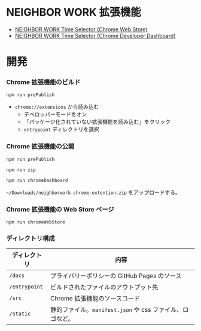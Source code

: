 # NEIGHBOR WORK 拡張機能

- [NEIGHBOR WORK Time Selector (Chrome Web Store)](https://chromewebstore.google.com/detail/bfibpmjaailjebfjgdgfapdpenglolgb)
- [NEIGHBOR WORK Time Selector (Chrome Developer Dashboard)](https://chrome.google.com/webstore/devconsole/f950e9e0-a986-4fd0-91b3-cbf770aaf390/bfibpmjaailjebfjgdgfapdpenglolgb/edit)

# 開発

### Chrome 拡張機能のビルド

```shell
npm run prePublish
```

- `chrome://extensions` から読み込む
  - デベロッパーモードをオン
  - 「パッケージ化されていない拡張機能を読み込む」をクリック
  - `entrypoint` ディレクトリを選択

### Chrome 拡張機能の公開

```shell
npm run prePublish

npm run zip

npm run chromeDashboard
```

`~/Downloads/neighborwork-chrome-extention.zip` をアップロードする。

### Chrome 拡張機能の Web Store ページ

```shell
npm run chromeWebStore
```

### ディレクトリ構成

| ディレクトリ  | 内容                                                      |
| ------------- | --------------------------------------------------------- |
| `/docs`       | プライバリーポリシーの GitHub Pages のソース              |
| `/entrypoint` | ビルドされたファイルのアウトプット先                      |
| `/src`        | Chrome 拡張機能のソースコード                             |
| `/static`     | 静的ファイル。`manifest.json` や css ファイル、ロゴなど。 |
